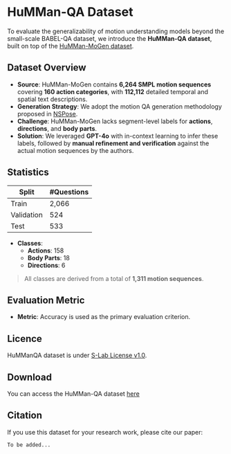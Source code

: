# HuMMan-QA Dataset

To evaluate the generalizability of motion understanding models beyond the small-scale BABEL-QA dataset, we introduce the **HuMMan-QA dataset**, built on top of the [HuMMan-MoGen dataset](https://arxiv.org/pdf/2312.15004).

## Dataset Overview

- **Source**: HuMMan-MoGen contains **6,264 SMPL motion sequences** covering **160 action categories**, with **112,112** detailed temporal and spatial text descriptions.
- **Generation Strategy**: We adopt the motion QA generation methodology proposed in [NSPose](https://github.com/markendo/HumanMotionQA).
- **Challenge**: HuMMan-MoGen lacks segment-level labels for **actions**, **directions**, and **body parts**.
- **Solution**: We leveraged **GPT-4o** with in-context learning to infer these labels, followed by **manual refinement and verification** against the actual motion sequences by the authors.

## Statistics

| Split      | #Questions |
|------------|------------|
| Train      | 2,066      |                   
| Validation | 524        |                   
| Test       | 533        |                   

- **Classes**:
  - **Actions**: 158
  - **Body Parts**: 18
  - **Directions**: 6

> All classes are derived from a total of **1,311 motion sequences**.

## Evaluation Metric

- **Metric**: Accuracy is used as the primary evaluation criterion.

## Licence
HuMManQA dataset is under [S-Lab License v1.0](https://caizhongang.com/projects/HuMMan/license.txt).


## Download

You can access the HuMMan-QA dataset [here](https://drive.google.com/drive/folders/1JDQyXLfKdDA5o0cvD14IbXKtQFAh1Fad?usp=drive_link)


## Citation
If you use this dataset for your research work, please cite our paper:
```bibtext
To be added...
```
